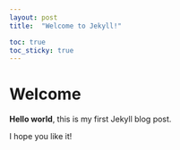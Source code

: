 ```yaml
---
layout: post
title:  "Welcome to Jekyll!"

toc: true
toc_sticky: true
---
```


# Welcome

**Hello world**, this is my first Jekyll blog post.

I hope you like it!
